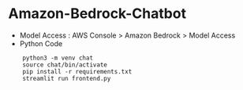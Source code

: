 # Amazon-Bedrock-Chatbot

* Model Access : AWS Console > Amazon Bedrock > Model Access
* Python Code
```
    python3 -m venv chat
    source chat/bin/activate
    pip install -r requirements.txt
    streamlit run frontend.py
```
